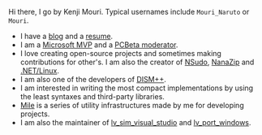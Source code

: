 ﻿Hi there, I go by Kenji Mouri. Typical usernames include `Mouri_Naruto` or
`Mouri`.

+ I have a [blog] and a [resume].
+ I am a [Microsoft MVP] and a [PCBeta moderator].
+ I love creating open-source projects and sometimes making contributions for
  other's. I am also the creator of [NSudo], [NanaZip] and [.NET/Linux].
+ I am also one of the developers of [DISM++].
+ I am interested in writing the most compact implementations by using the 
  least syntaxes and third-party libraries.
+ [Mile] is a series of utility infrastructures made by me for developing 
  projects.
+ I am also the maintainer of [lv_sim_visual_studio] and [lv_port_windows].

[blog]: https://mouri.moe/
[resume]: https://mouri.moe/assets/resume/resume_english.pdf
[Microsoft MVP]: https://mvp.microsoft.com/en-us/PublicProfile/5004706?fullName=Kenji%20Mouri
[PCBeta moderator]: https://i.pcbeta.com/home.php?mod=space&uid=3887572&do=profile
[NSudo]: https://m2team.github.io/NSudo
[NanaZip]: https://github.com/M2Team/NanaZip
[.NET/Linux]: https://github.com/dotnet-linux
[DISM++]: https://github.com/Chuyu-Team/Dism-Multi-language/releases/latest
[Mile]: https://github.com/ProjectMile
[lv_sim_visual_studio]: https://github.com/lvgl/lv_sim_visual_studio
[lv_port_windows]: https://github.com/lvgl/lv_port_windows
